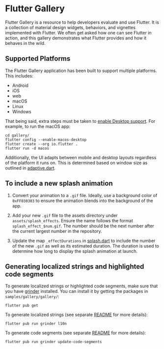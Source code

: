 # Flutter Gallery

Flutter Gallery is a resource to help developers evaluate and use Flutter.
It is a collection of material design widgets, behaviors, and vignettes
implemented with Flutter. We often get asked how one can see Flutter in action,
and this gallery demonstrates what Flutter provides and how it behaves in the
wild.

## Supported Platforms

The Flutter Gallery application has been built to support multiple platforms.
This includes:

- Android
- iOS
- web
- macOS
- Linux
- Windows

That being said, extra steps must be taken to [enable Desktop support](
https://github.com/flutter/flutter/wiki/Desktop-shells#tooling). For
example, to run the macOS app:

```
cd gallery/
flutter config --enable-macos-desktop
flutter create --org io.flutter .
flutter run -d macos
```

Additionally, the UI adapts between mobile and desktop layouts regardless of the
platform it runs on. This is determined based on window size as outlined in
[adaptive.dart](gallery/lib/layout/adaptive.dart).

## To include a new splash animation

1. Convert your animation to a `.gif` file.
   Ideally, use a background color of `0xFF030303` to ensure the animation
   blends into the background of the app.

2. Add your new `.gif` file to the assets directory under
   `assets/splash_effects`. Ensure the name follows the format
   `splash_effect_$num.gif`. The number should be the next number after the
   current largest number in the repository.

3. Update the map `_effectDurations` in
   [splash.dart](gallery/lib/pages/splash.dart) to include the number of the
   new `.gif` as well as its estimated duration. The duration is used to
   determine how long to display the splash animation at launch.

## Generating localized strings and highlighted code segments

To generate localized strings or highlighted code segments, make sure that you
have [grinder](https://pub.dev/packages/grinder) installed. You can install it
by getting the packages in `samples/gallery/gallery/`:
```
flutter pub get
```

To generate localized strings (see separate [README](gallery/lib/l10n/README.md)
for more details):

```
flutter pub run grinder l10n
```

To generate code segments (see separate [README](gallery/tool/codeviewer_cli/README.md) for
more details):
```
flutter pub run grinder update-code-segments
```
